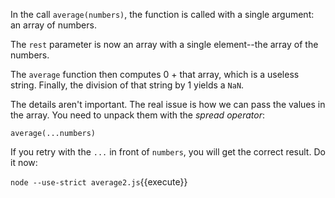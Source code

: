 In the call `average(numbers)`, the function is called with a single argument: an array of numbers. 

The `rest` parameter is now an array with a single element--the array of the numbers. 

The `average` function then computes 0 + that array, which is a useless string. Finally, the division of that string by 1 yields a `NaN`. 

The details aren't important. The real issue is how we can pass the values in the array. You need to unpack them with the *spread operator*:

`average(...numbers)`

If you retry with the `...` in front of `numbers`, you will get the correct result. Do it now:

`node --use-strict average2.js`{{execute}}
